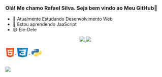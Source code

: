 ### Olá! Me chamo Rafael Silva. Seja bem vindo ao Meu GitHub👋



- 🔭 Atualmente Estudando Desenvolvimento Web
- 🌱 Estou aprendendo JaaScript
- 😄 Ele-Dele

<div align="center">
  <a href="https://github.com/rafael-ds">
  <img height="160em" src="https://github-readme-stats.vercel.app/api?username=rafael-ds&show_icons=true&theme=dracula&include_all_commits=true&count_private=true"/>
  <img height="160em" src="https://github-readme-stats.vercel.app/api/top-langs/?username=rafael-ds&layout=compact&langs_count=7&theme=dracula"/>
</div>

<div style="display: inline_block"><br>
  <img align="center" alt="radis-HTML" height="30" width="30" src="https://raw.githubusercontent.com/devicons/devicon/master/icons/html5/html5-original.svg">
  <img align="center" alt="radis-CSS" height="30" width="40" src="https://raw.githubusercontent.com/devicons/devicon/master/icons/css3/css3-original.svg">
  <img align="center" alt="radis-Python" height="30" width="40" src="https://raw.githubusercontent.com/devicons/devicon/master/icons/python/python-original.svg">
</div>

  ##
 
<div>
  <a href="https://www.linkedin.com/in/rafael-ds84/" target="_blank"><img src="https://img.shields.io/badge/-LinkedIn-%230077B5?style=for-the-  badge&logo=linkedin&logoColor=white" target="_blank"></a>
    
</div>
